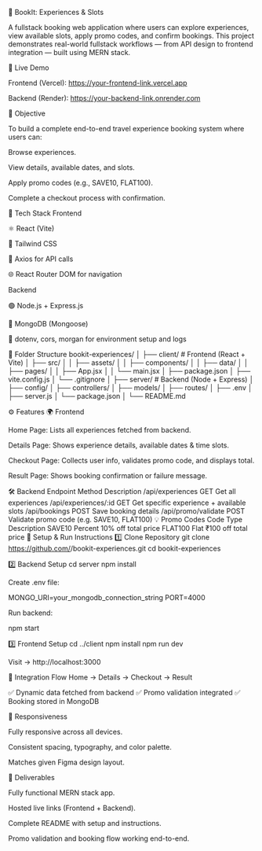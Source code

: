 📘 BookIt: Experiences & Slots

A fullstack booking web application where users can explore experiences, view available slots, apply promo codes, and confirm bookings.
This project demonstrates real-world fullstack workflows — from API design to frontend integration — built using MERN stack.

🚀 Live Demo

Frontend (Vercel): https://your-frontend-link.vercel.app

Backend (Render): https://your-backend-link.onrender.com

🧠 Objective

To build a complete end-to-end travel experience booking system where users can:

Browse experiences.

View details, available dates, and slots.

Apply promo codes (e.g., SAVE10, FLAT100).

Complete a checkout process with confirmation.

🧩 Tech Stack
Frontend

⚛️ React (Vite)

🎨 Tailwind CSS

🔄 Axios for API calls

🌐 React Router DOM for navigation

Backend

🟢 Node.js + Express.js

🍃 MongoDB (Mongoose)

🧾 dotenv, cors, morgan for environment setup and logs

🧱 Folder Structure
bookit-experiences/
│
├── client/                 # Frontend (React + Vite)
│   ├── src/
│   │   ├── assets/
│   │   ├── components/
│   │   ├── data/
│   │   ├── pages/
│   │   ├── App.jsx
│   │   └── main.jsx
│   ├── package.json
│   ├── vite.config.js
│   └── .gitignore
│
├── server/                 # Backend (Node + Express)
│   ├── config/
│   ├── controllers/
│   ├── models/
│   ├── routes/
│   ├── .env
│   ├── server.js
│   └── package.json
│
└── README.md

⚙️ Features
🌍 Frontend

Home Page: Lists all experiences fetched from backend.

Details Page: Shows experience details, available dates & time slots.

Checkout Page: Collects user info, validates promo code, and displays total.

Result Page: Shows booking confirmation or failure message.

🛠 Backend
Endpoint	Method	Description
/api/experiences	GET	Get all experiences
/api/experiences/:id	GET	Get specific experience + available slots
/api/bookings	POST	Save booking details
/api/promo/validate	POST	Validate promo code (e.g. SAVE10, FLAT100)
💡 Promo Codes
Code	Type	Description
SAVE10	Percent	10% off total price
FLAT100	Flat	₹100 off total price
🧰 Setup & Run Instructions
1️⃣ Clone Repository
git clone https://github.com/<your-username>/bookit-experiences.git
cd bookit-experiences

2️⃣ Backend Setup
cd server
npm install


Create .env file:

MONGO_URI=your_mongodb_connection_string
PORT=4000


Run backend:

npm start

3️⃣ Frontend Setup
cd ../client
npm install
npm run dev


Visit → http://localhost:3000

🔗 Integration Flow
Home → Details → Checkout → Result


✅ Dynamic data fetched from backend
✅ Promo validation integrated
✅ Booking stored in MongoDB

📱 Responsiveness

Fully responsive across all devices.

Consistent spacing, typography, and color palette.

Matches given Figma design layout.

🧾 Deliverables

Fully functional MERN stack app.

Hosted live links (Frontend + Backend).

Complete README with setup and instructions.

Promo validation and booking flow working end-to-end.